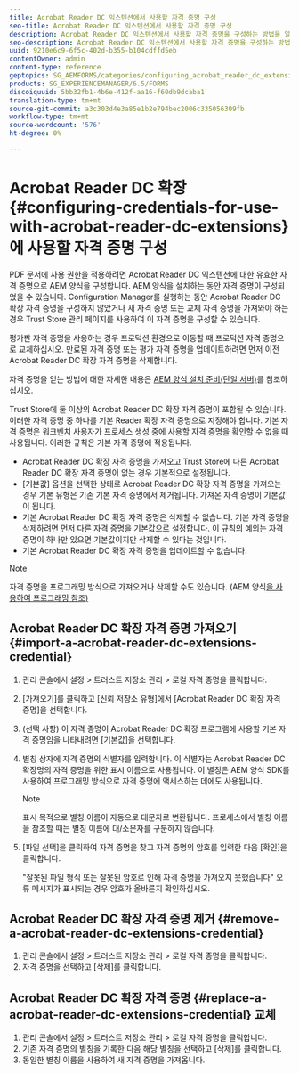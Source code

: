 ```yaml
---
title: Acrobat Reader DC 익스텐션에서 사용할 자격 증명 구성
seo-title: Acrobat Reader DC 익스텐션에서 사용할 자격 증명 구성
description: Acrobat Reader DC 익스텐션에서 사용할 자격 증명을 구성하는 방법을 알아봅니다.
seo-description: Acrobat Reader DC 익스텐션에서 사용할 자격 증명을 구성하는 방법을 알아봅니다.
uuid: 9210e6c9-6f5c-402d-b355-b104cdffd5eb
contentOwner: admin
content-type: reference
geptopics: SG_AEMFORMS/categories/configuring_acrobat_reader_dc_extensions
products: SG_EXPERIENCEMANAGER/6.5/FORMS
discoiquuid: 5bb32fb1-4b6e-412f-aa16-f60db9dcaba1
translation-type: tm+mt
source-git-commit: a3c303d4e3a85e1b2e794bec2006c335056309fb
workflow-type: tm+mt
source-wordcount: '576'
ht-degree: 0%

---
```



# Acrobat Reader DC 확장{#configuring-credentials-for-use-with-acrobat-reader-dc-extensions}에 사용할 자격 증명 구성

PDF 문서에 사용 권한을 적용하려면 Acrobat Reader DC 익스텐션에 대한 유효한 자격 증명으로 AEM 양식을 구성합니다. AEM 양식을 설치하는 동안 자격 증명이 구성되었을 수 있습니다. Configuration Manager를 실행하는 동안 Acrobat Reader DC 확장 자격 증명을 구성하지 않았거나 새 자격 증명 또는 교체 자격 증명을 가져와야 하는 경우 Trust Store 관리 페이지를 사용하여 이 자격 증명을 구성할 수 있습니다.

평가판 자격 증명을 사용하는 경우 프로덕션 환경으로 이동할 때 프로덕션 자격 증명으로 교체하십시오. 만료된 자격 증명 또는 평가 자격 증명을 업데이트하려면 먼저 이전 Acrobat Reader DC 확장 자격 증명을 삭제합니다.

자격 증명을 얻는 방법에 대한 자세한 내용은 [AEM 양식 설치 준비(단일 서버)](https://www.adobe.com/go/learn_aemforms_prepareInstallsingle_63)를 참조하십시오.

Trust Store에 둘 이상의 Acrobat Reader DC 확장 자격 증명이 포함될 수 있습니다. 이러한 자격 증명 중 하나를 기본 Reader 확장 자격 증명으로 지정해야 합니다. 기본 자격 증명은 워크벤치 사용자가 프로세스 생성 중에 사용할 자격 증명을 확인할 수 없을 때 사용됩니다. 이러한 규칙은 기본 자격 증명에 적용됩니다.

* Acrobat Reader DC 확장 자격 증명을 가져오고 Trust Store에 다른 Acrobat Reader DC 확장 자격 증명이 없는 경우 기본적으로 설정됩니다.
* [기본값] 옵션을 선택한 상태로 Acrobat Reader DC 확장 자격 증명을 가져오는 경우 기본 유형은 기존 기본 자격 증명에서 제거됩니다. 가져온 자격 증명이 기본값이 됩니다.
* 기본 Acrobat Reader DC 확장 자격 증명은 삭제할 수 없습니다. 기본 자격 증명을 삭제하려면 먼저 다른 자격 증명을 기본값으로 설정합니다. 이 규칙의 예외는 자격 증명이 하나만 있으면 기본값이지만 삭제할 수 있다는 것입니다.
* 기본 Acrobat Reader DC 확장 자격 증명을 업데이트할 수 없습니다.

>[!NOTE]
>
>자격 증명을 프로그래밍 방식으로 가져오거나 삭제할 수도 있습니다. (AEM 양식[을 사용하여 프로그래밍 참조)](https://www.adobe.com/go/learn_aemforms_programming_63)

## Acrobat Reader DC 확장 자격 증명 가져오기 {#import-a-acrobat-reader-dc-extensions-credential}

1. 관리 콘솔에서 설정 > 트러스트 저장소 관리 > 로컬 자격 증명을 클릭합니다.
1. [가져오기]를 클릭하고 [신뢰 저장소 유형]에서 [Acrobat Reader DC 확장 자격 증명]을 선택합니다.
1. (선택 사항) 이 자격 증명이 Acrobat Reader DC 확장 프로그램에 사용할 기본 자격 증명임을 나타내려면 [기본값]을 선택합니다.
1. 별칭 상자에 자격 증명의 식별자를 입력합니다. 이 식별자는 Acrobat Reader DC 확장명의 자격 증명을 위한 표시 이름으로 사용됩니다. 이 별칭은 AEM 양식 SDK를 사용하여 프로그래밍 방식으로 자격 증명에 액세스하는 데에도 사용됩니다.

   >[!NOTE]
   >
   >표시 목적으로 별칭 이름이 자동으로 대문자로 변환됩니다. 프로세스에서 별칭 이름을 참조할 때는 별칭 이름에 대/소문자를 구분하지 않습니다.

1. [파일 선택]을 클릭하여 자격 증명을 찾고 자격 증명의 암호를 입력한 다음 [확인]을 클릭합니다.

   &quot;잘못된 파일 형식 또는 잘못된 암호로 인해 자격 증명을 가져오지 못했습니다&quot; 오류 메시지가 표시되는 경우 암호가 올바른지 확인하십시오.

## Acrobat Reader DC 확장 자격 증명 제거 {#remove-a-acrobat-reader-dc-extensions-credential}

1. 관리 콘솔에서 설정 > 트러스트 저장소 관리 > 로컬 자격 증명을 클릭합니다.
1. 자격 증명을 선택하고 [삭제]를 클릭합니다.

## Acrobat Reader DC 확장 자격 증명 {#replace-a-acrobat-reader-dc-extensions-credential} 교체

1. 관리 콘솔에서 설정 > 트러스트 저장소 관리 > 로컬 자격 증명을 클릭합니다.
1. 기존 자격 증명의 별칭을 기록한 다음 해당 별칭을 선택하고 [삭제]를 클릭합니다.
1. 동일한 별칭 이름을 사용하여 새 자격 증명을 가져옵니다.


